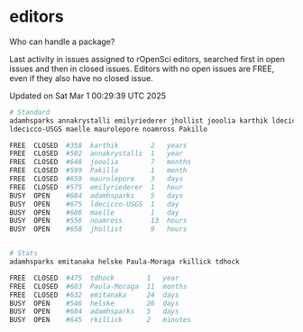 # editors

Who can handle a package?

Last activity in issues assigned to rOpenSci editors, searched first in open
issues and then in closed issues. Editors with no open issues are FREE, even if
they also have no closed issue.


Updated on Sat Mar 1 00:29:39 UTC 2025

```bash
# Standard
adamhsparks annakrystalli emilyriederer jhollist jooolia karthik ldecicco
ldecicco-USGS maelle maurolepore noamross Pakillo

FREE  CLOSED  #358  karthik        2   years
FREE  CLOSED  #502  annakrystalli  1   year
FREE  CLOSED  #648  jooolia        7   months
FREE  CLOSED  #599  Pakillo        1   month
FREE  CLOSED  #659  maurolepore    3   days
FREE  CLOSED  #575  emilyriederer  1   hour
BUSY  OPEN    #684  adamhsparks    5   days
BUSY  OPEN    #675  ldecicco-USGS  1   day
BUSY  OPEN    #686  maelle         1   day
BUSY  OPEN    #556  noamross       13  hours
BUSY  OPEN    #658  jhollist       9   hours


# Stats
adamhsparks emitanaka helske Paula-Moraga rkillick tdhock

FREE  CLOSED  #475  tdhock        1   year
FREE  CLOSED  #603  Paula-Moraga  11  months
FREE  CLOSED  #632  emitanaka     24  days
BUSY  OPEN    #546  helske        26  days
BUSY  OPEN    #684  adamhsparks   5   days
BUSY  OPEN    #645  rkillick      2   minutes
```
